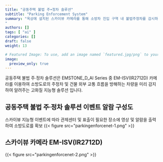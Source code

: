 ```yaml
---
title: "공동주택 불법 주∙정차 솔루션"
subtitle: "Parking Enforcement System"
summary: "옥상에 설치된 스카이뷰 카메라를 통해 소방차 진입 구역 내 불법주정차를 감시하여 주차 지도 및 소방도로를 사전에 확보할 수 있는 불법 주정차 솔루션을 소개합니다.
"
authors: []
tags: [ "ai" ]
categories: []
draft: false
weight: 13

# Featured Image: To use, add an image named `featured.jpg/png` to your page's folder.
image:
  preview_only: true
---
```


공동주택 불법 주∙정차 솔루션은 EMSTONE_D_AI Series 중 EM-ISV(IR2712D) 카메라를 이용하여 소방도로의 주정차 및 건물 외부 교통 흐름을 방해하는 차량을 미리 감지하여 알려주는 고화질 지능형 솔루션 입니다.


## 공동주택 불법 주∙정차 솔루션 이벤트 알람 구성도
스카이뷰 지능형 이벤트에 따라 관제센터 및 표출이 필요한 장소에 영상 및 알람을 출력하여 소방도로를 확보
{{< figure src="parkingenforcenet-1.png" >}}

## 스카이뷰 카메라 EM-ISV(IR2712D)
{{< figure src="parkingenforcenet-2.png" >}}